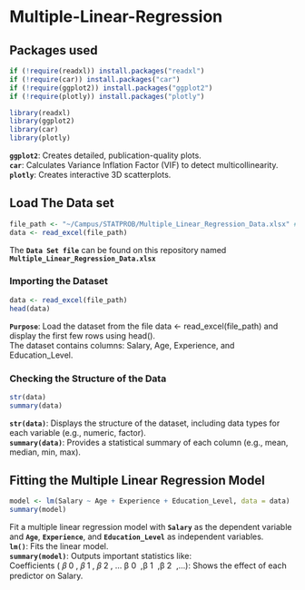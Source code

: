 # Multiple-Linear-Regression
## Packages used

```r
if (!require(readxl)) install.packages("readxl")
if (!require(car)) install.packages("car")
if (!require(ggplot2)) install.packages("ggplot2")
if (!require(plotly)) install.packages("plotly")

library(readxl)
library(ggplot2)
library(car) 
library(plotly)
```
**`ggplot2`**: Creates detailed, publication-quality plots.  
**`car`**: Calculates Variance Inflation Factor (VIF) to detect multicollinearity.  
**`plotly`**: Creates interactive 3D scatterplots.

## Load The Data set
```r
file_path <- "~/Campus/STATPROB/Multiple_Linear_Regression_Data.xlsx" # Specify the file path
data <- read_excel(file_path)
```
The **`Data Set file`** can be found on this repository named **`Multiple_Linear_Regression_Data.xlsx`**

### Importing the Dataset
```r
data <- read_excel(file_path)
head(data)
```
**`Purpose`**: Load the dataset from the file data <- read_excel(file_path) and display the first few rows using head().  
The dataset contains columns: Salary, Age, Experience, and Education_Level.

### Checking the Structure of the Data
```r
str(data)
summary(data)
```
**`str(data)`**: Displays the structure of the dataset, including data types for each variable (e.g., numeric, factor).  
**`summary(data)`**: Provides a statistical summary of each column (e.g., mean, median, min, max).  

## Fitting the Multiple Linear Regression Model
```r
model <- lm(Salary ~ Age + Experience + Education_Level, data = data)
summary(model)
```
Fit a multiple linear regression model with **`Salary`** as the dependent variable and **`Age`**, **`Experience`**, and **`Education_Level`** as independent variables.  
 **`lm()`**: Fits the linear model.  
 **`summary(model)`**: Outputs important statistics like:  
      Coefficients (
𝛽
0
,
𝛽
1
,
𝛽
2
,
…
β 
0
​
 ,β 
1
​
 ,β 
2
​
 ,…): Shows the effect of each predictor on Salary.
